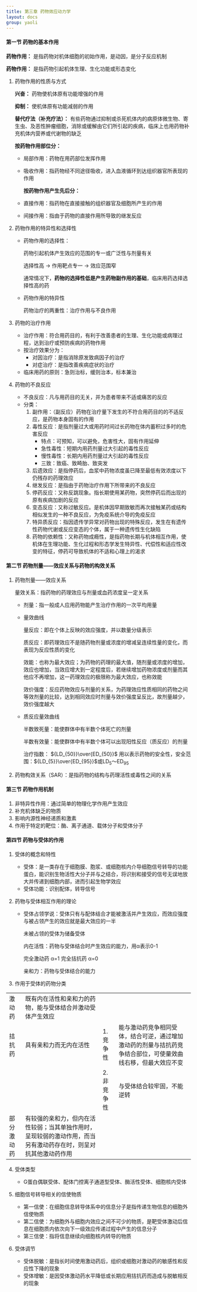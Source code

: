 ```yaml
---
title: 第三章 药物效应动力学
layout: docs
group: yaoli
---
```


#### 第一节 药物的基本作用

**药物作用：** 是指药物对机体细胞的初始作用，是动因，是分子反应机制

**药物作用：** 是指药物引起机体生理、生化功能或形态变化

<!--more-->

1. 药物作用的性质与方式
   
    **兴奋：** 药物使机体原有功能增强的作用
   
    **抑制：** 使机体原有功能减弱的作用
   
    **替代疗法（补充疗法）：** 有些药物通过抑制或杀死机体内的病原体微生物、寄生虫、及恶性肿瘤细胞，消除或缓解由它们所引起的疾病，临床上也用药物补充机体内营养或代谢物的缺乏
   
    **按药物作用部位分：**
   
   + 局部作用：药物在用药部位发挥作用
   
   + 吸收作用：指药物经不同途径吸收，进入血液循环到达组织器官所表现的作用
     
     **按药物作用产生先后分：**
   
   + 直接作用：指药物在直接接触的组织器官及细胞所产生的作用
   
   + 间接作用：指由于药物的直接作用所导致的继发反应

2. 药物作用的特异性和选择性
   
   + 药物作用的选择性：
     
       药物引起机体产生效应的范围的专一或广泛性与剂量有关
     
       选择性高 $\rightarrow$ 作用靶点专一 $\rightarrow$ 效应范围窄
     
       通常情况下，**药物的选择性低是产生药物副作用的基础**，临床用药选择选择性高的药
   
   + 药物作用的特异性
     
       药物治疗的两重性：治疗作用与不良作用

3. 药物的治疗作用
   
   + 治疗作用：符合用药目的，有利于改善患者的生理、生化功能或病理过程，达到治疗或预防疾病的药物作用
   + 按治疗效果分为：
     + 对因治疗：是指消除原发致病因子的治疗
     + 对症治疗：是指改善疾病症状的治疗
   + 临床用药的原则：急则治标，缓则治本，标本兼治

4. 药物的不良反应
   
   + 不良反应：凡与用药目的无关，并为患者带来不适或痛苦的反应
   + 分类：
     1. 副作用：（副反应）药物在治疗量下发生的不符合用药目的的不适反应，是药物本身固有的作用
     2. 毒性反应：是指剂量过大或用药时间过长药物在体内蓄积过多时的危害反应
        + 特点：可预知，可以避免，危害性大，固有作用延伸
        + 急性毒性：短期内用药剂量过大引起的毒性反应
        + 慢性毒性：长期内用药剂量过大引起的毒性反应
        + 三致：致癌、致畸胎、致突发
     3. 后遗效应：是指停药后，血浆中药物浓度虽已降至最低有效浓度以下仍残存的药理效应
     4. 继发反应：是指由于药物治疗作用下所带来的不良反应
     5. 停药反应：又称反跳现象。指长期使用某药物，突然停药后而出现的原有疾病加剧的反应
     6. 变态反应：又称过敏反应。是机体因早期致敏而再次接触某药或结构相似发生的一种不良反应，为免疫系统介导的免疫反应
     7. 特异质反应：指因遗传学异常对药物出现的特殊反应，发生在有遗传性药物代谢或反应变态的个体，属于一种遗传性生化缺陷
     8. 药物的依赖性：又称药物成瘾性，是指药物长期与机体相互作用，使机体在生理功能、生化过程和形态学发生特异性、代偿性和适应性改变的特征，停药可导致机体的不适和心理上的渴求

#### 第二节 药物剂量——效应关系与药物的构效关系

1. 药物剂量——效应关系
   
    量效关系：指药物的药理效应与剂量或血药浓度呈一定关系
   
   + 剂量：指一般成人应用药物能产生治疗作用的一次平均用量
   
   + 量效曲线
     
       量反应：即在个体上反映的效应强度，并以数量分级表示
     
       质反应：即药理效应不是随药物剂量或浓度的增减呈连续性量的变化，而表现为反应性质的变化
     
       效能：也称为最大效应；为药物的药理的最大值，随剂量或浓度的增加，效应也增加，当效应增大到一定程度后，若继续增加药物浓度或剂量而其他应不再增加，这一药理效应的极限称为最大效应，也称效能
     
       效价强度：反应药物效应与剂量的关系，为药理效应性质相同的药物之间等效剂量的比较，达到相同效应时剂量与效价强度呈反比，故剂量越少，效价强度越大
   
   + 质反应量效曲线
     
       半数致死量：能使群体中有半数个体死亡的剂量
     
       半数有效量：能使群体中有半数个体可以出现阳性反应（质反应）的剂量
     
       治疗指数： ${LD_{50}}\over{ED_{50}}$ 用以表示药物的安全性，安全范围：${LD_{5}}\over{ED_{95}}$或LD<sub>5</sub>～ED<sub>95</sub>

2. 药物构效关系（SAR）：是指药物的结构与药理活性或毒性之间的关系

#### 第三节 药物作用机制

1. 非特异性作用：通过简单的物理化学作用产生效应
2. 补充机体缺乏的物质
3. 影响内源性神经递质和激素
4. 作用于特定的靶位：酶、离子通道、载体分子和受体分子

#### 第四节 药物与受体的作用

1. 受体的概念和特性
   
   + 受体：是一类存在于细胞膜、胞浆、或细胞核内介导细胞信号转导的功能蛋白，能识别生物活性大分子并与之结合，将识别和接受的信号无误地放大并传递到细胞内部，进而引起生物学效应
   + 受体功能：识别配体，转导信号

2. 药物与受体相互作用的理论
   
   + 受体占领学说：受体只有与配体结合才能被激活并产生效应，而效应强度与被占领产生的效应就是最大效应的一半
     
       未被占领的受体为储备受体
     
       内在活性：药物与受体结合时产生效应的能力，用α表示0-1
     
       完全激动药 α=1 完全拮抗药 α=0
     
       亲和力：药物与受体结合的能力

3. 作用于受体的药物分类

|       |                                                          |        |                                                        |
| ----- | -------------------------------------------------------- | ------ | ------------------------------------------------------ |
| 激动药   | 既有内在活性和亲和力的药物，能与受体结合并激动受体产生效应                            |        |                                                        |
| 拮抗药   | 具有亲和力而无内在活性                                              | 1.竞争性  | 能与激动药竞争相同受体，结合可逆，通过增加激动药的剂量与拮抗药竞争结合部位，可使量效曲线右移，但最大效应不变 |
|       |                                                          | 2.非竞争性 | 与受体结合较牢固，不能逆转                                          |
| 部分激动药 | 有较强的亲和力，但内在活性较弱；当其单独作用时，呈现较弱的激动作用，而当另有激动药存在时，则呈对抗其他激动药作用 |        |                                                        |

4. 受体类型
   
   + G蛋白偶联受体、配体门控离子通道型受体、酶活性受体、细胞核内受体

5. 细胞信号转导相关的信使物质
   
   + 第一信使：在细胞信息转导体系中的信息分子是指传递生物信息的细胞外信使物质
   + 第二信使：为细胞外与细胞内效应之间不可少的物质，是靶受体激动后信息在细胞质内依次向下一级效应传递过程中产生的信息分子
   + 第三信使：指将信息继续向细胞核内转导的物质

6. 受体调节
   
   + 受体脱敏：是指长时间使用激动药后，组织或细胞对激动药的敏感性和反应性下降的现象
   + 受体增敏：是因受体激动药水平降低或长期应用拮抗药而造成与脱敏相反的现象
